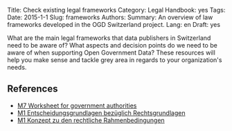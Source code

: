 Title: Check existing legal frameworks
Category: Legal
Handbook: yes
Tags:
Date: 2015-1-1
Slug: frameworks
Authors:
Summary: An overview of law frameworks developed in the OGD Switzerland project.
Lang: en
Draft: yes


What are the main legal frameworks that data publishers in Switzerland need to be aware of? What aspects and decision points do we need to be aware of when supporting Open Government Data? These resources will help you make sense and tackle grey area in regards to your organization's needs.

## References

- [M7 Worksheet for government authorities](/ref-m7-recht-arbeitshilfe-en)
- [M1 Entscheidungsgrundlagen bezüglich Rechtsgrundlagen](/ref-m1-entscheid-rechtsgrundlagen-de)
- [M1 Konzept zu den rechtliche Rahmenbedingungen](/ref-m1-rechtliche-rahmen-de)
